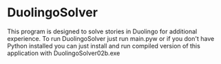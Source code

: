 # DuolingoSolver
This program is designed to solve stories in Duolingo for additional experience.
To run DuolingoSolver just run main.pyw or if you don't have Python installed you can just install and run compiled version of this application with DuolingoSolver02b.exe
